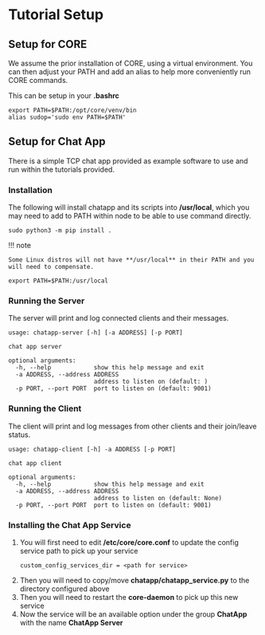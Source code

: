 # Tutorial Setup

## Setup for CORE

We assume the prior installation of CORE, using a virtual environment. You can
then adjust your PATH and add an alias to help more conveniently run CORE
commands.

This can be setup in your **.bashrc**

```shell
export PATH=$PATH:/opt/core/venv/bin
alias sudop='sudo env PATH=$PATH'
```

## Setup for Chat App

There is a simple TCP chat app provided as example software to use and run within
the tutorials provided.

### Installation

The following will install chatapp and its scripts into **/usr/local**, which you
may need to add to PATH within node to be able to use command directly.

``` shell
sudo python3 -m pip install .
```

!!! note

    Some Linux distros will not have **/usr/local** in their PATH and you
    will need to compensate.

``` shell
export PATH=$PATH:/usr/local
```

### Running the Server

The server will print and log connected clients and their messages.

``` shell
usage: chatapp-server [-h] [-a ADDRESS] [-p PORT]

chat app server

optional arguments:
  -h, --help            show this help message and exit
  -a ADDRESS, --address ADDRESS
                        address to listen on (default: )
  -p PORT, --port PORT  port to listen on (default: 9001)
```

### Running the Client

The client will print and log messages from other clients and their join/leave status.

``` shell
usage: chatapp-client [-h] -a ADDRESS [-p PORT]

chat app client

optional arguments:
  -h, --help            show this help message and exit
  -a ADDRESS, --address ADDRESS
                        address to listen on (default: None)
  -p PORT, --port PORT  port to listen on (default: 9001)
```

### Installing the Chat App Service

1. You will first need to edit **/etc/core/core.conf** to update the config
   service path to pick up your service
    ``` shell
    custom_config_services_dir = <path for service>
    ```
2. Then you will need to copy/move **chatapp/chatapp_service.py** to the directory
   configured above
3. Then you will need to restart the **core-daemon** to pick up this new service
4. Now the service will be an available option under the group **ChatApp** with
   the name **ChatApp Server**
